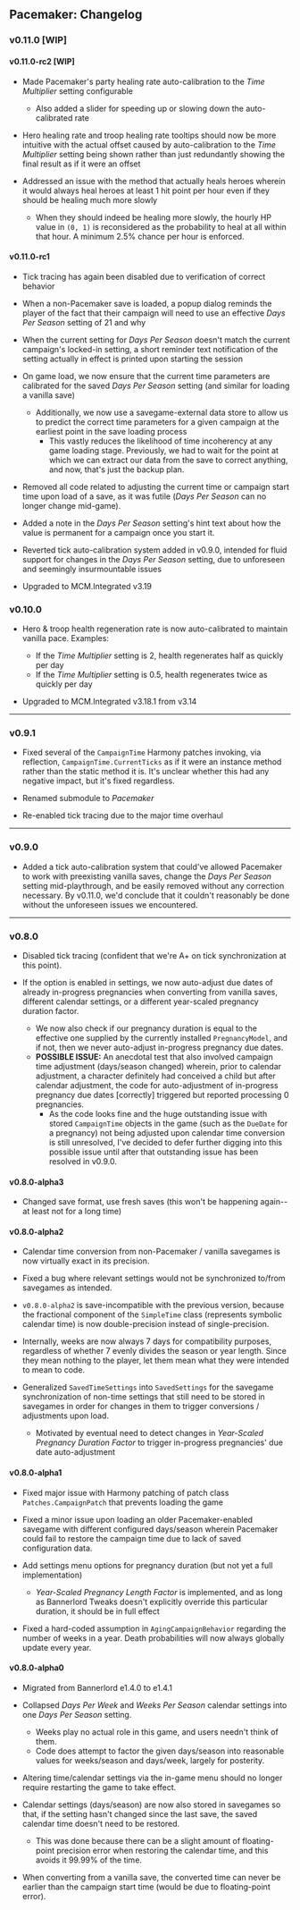 ## Pacemaker: Changelog


### v0.11.0 [WIP]

#### v0.11.0-rc2 [WIP]

- Made Pacemaker's party healing rate auto-calibration to the *Time Multiplier* setting configurable
  - Also added a slider for speeding up or slowing down the auto-calibrated rate

- Hero healing rate and troop healing rate tooltips should now be more intuitive with the actual offset caused by auto-calibration to the *Time Multiplier* setting being shown rather than just redundantly showing the final result as if it were an offset

- Addressed an issue with the method that actually heals heroes wherein it would always heal heroes at least 1 hit point per hour even if they should be healing much more slowly
  - When they should indeed be healing more slowly, the hourly HP value in `(0, 1)` is reconsidered as the probability to heal at all within that hour. A minimum 2.5% chance per hour is enforced.

#### v0.11.0-rc1

- Tick tracing has again been disabled due to verification of correct behavior

- When a non-Pacemaker save is loaded, a popup dialog reminds the player of the fact that their campaign will need to use an effective *Days Per Season* setting of 21 and why

- When the current setting for *Days Per Season* doesn't match the current campaign's locked-in setting, a short reminder text notification of the setting actually in effect is printed upon starting the session

- On game load, we now ensure that the current time parameters are calibrated for the saved *Days Per Season* setting (and similar for loading a vanilla save)
  - Additionally, we now use a savegame-external data store to allow us to predict the correct time parameters for a given campaign at the earliest point in the save loading process
    - This vastly reduces the likelihood of time incoherency at any game loading stage. Previously, we had to wait for the point at which we can extract our data from the save to correct anything, and now, that's just the backup plan.

- Removed all code related to adjusting the current time or campaign start time upon load of a save, as it was futile (*Days Per Season* can no longer change mid-game).

- Added a note in the *Days Per Season* setting's hint text about how the value is permanent for a campaign once you start it.

- Reverted tick auto-calibration system added in v0.9.0, intended for fluid support for changes in the *Days Per Season* setting, due to unforeseen and seemingly insurmountable issues

- Upgraded to MCM.Integrated v3.19


### v0.10.0

- Hero & troop health regeneration rate is now auto-calibrated to maintain vanilla pace. Examples:
  - If the *Time Multiplier* setting is 2, health regenerates half as quickly per day
  - If the *Time Multiplier* setting is 0.5, health regenerates twice as quickly per day

- Upgraded to MCM.Integrated v3.18.1 from v3.14

---

### v0.9.1

- Fixed several of the `CampaignTime` Harmony patches invoking, via reflection, `CampaignTime.CurrentTicks` as if it were an instance method rather than the static method it is. It's unclear whether this had any negative impact, but it's fixed regardless.

- Renamed submodule to _Pacemaker_

- Re-enabled tick tracing due to the major time overhaul

---

### v0.9.0

- Added a tick auto-calibration system that could've allowed Pacemaker to work with preexisting vanilla saves, change the *Days Per Season* setting mid-playthrough, and be easily removed without any correction necessary. By v0.11.0, we'd conclude that it couldn't reasonably be done without the unforeseen issues we encountered.

---

### v0.8.0

- Disabled tick tracing (confident that we're A+ on tick synchronization at this point).

- If the option is enabled in settings, we now auto-adjust due dates of already in-progress pregnancies when converting from vanilla saves, different calendar settings, or a different year-scaled pregnancy duration factor.
  - We now also check if our pregnancy duration is equal to the effective one supplied by the currently installed `PregnancyModel`, and if not, then we never auto-adjust in-progress pregnancy due dates.
  - **POSSIBLE ISSUE:** An anecdotal test that also involved campaign time adjustment (days/season changed) wherein, prior to calendar adjustment, a character definitely had conceived a child but after calendar adjustment, the code for auto-adjustment of in-progress pregnancy due dates [correctly] triggered but reported processing 0 pregnancies.
    - As the code looks fine and the huge outstanding issue with stored `CampaignTime` objects in the game (such as the `DueDate` for a pregnancy) not being adjusted upon calendar time conversion is still unresolved, I've decided to defer further digging into this possible issue until after that outstanding issue has been resolved in v0.9.0.

#### v0.8.0-alpha3

- Changed save format, use fresh saves (this won't be happening again-- at least not for a long time)

#### v0.8.0-alpha2

- Calendar time conversion from non-Pacemaker / vanilla savegames is now virtually exact in its precision.

- Fixed a bug where relevant settings would not be synchronized to/from savegames as intended.

- `v0.8.0-alpha2` is save-incompatible with the previous version, because the fractional component of the `SimpleTime` class (represents symbolic calendar time) is now double-precision instead of single-precision.

- Internally, weeks are now always 7 days for compatibility purposes, regardless of whether 7 evenly divides the season or year length. Since they mean nothing to the player, let them mean what they were intended to mean to code.

- Generalized `SavedTimeSettings` into `SavedSettings` for the savegame synchronization of non-time settings that still need to be stored in savegames in order for changes in them to trigger conversions / adjustments upon load.
  - Motivated by eventual need to detect changes in *Year-Scaled Pregnancy Duration Factor* to trigger in-progress pregnancies' due date auto-adjustment

#### v0.8.0-alpha1

- Fixed major issue with Harmony patching of patch class `Patches.CampaignPatch` that prevents loading the game

- Fixed a minor issue upon loading an older Pacemaker-enabled savegame with different configured days/season wherein Pacemaker could fail to restore the campaign time due to lack of saved configuration data.

- Add settings menu options for pregnancy duration (but not yet a full implementation)
  - *Year-Scaled Pregnancy Length Factor* is implemented, and as long as Bannerlord Tweaks doesn't explicitly override this particular duration, it should be in full effect

- Fixed a hard-coded assumption in `AgingCampaignBehavior` regarding the number of weeks in a year. Death probabilities will now always globally update every year.


#### v0.8.0-alpha0

- Migrated from Bannerlord e1.4.0 to e1.4.1

- Collapsed *Days Per Week* and *Weeks Per Season* calendar settings into one *Days Per Season* setting.
  - Weeks play no actual role in this game, and users needn't think of them.
  - Code does attempt to factor the given days/season into reasonable values for weeks/season and days/week, largely for posterity.

- Altering time/calendar settings via the in-game menu should no longer require restarting the game to take effect.

- Calendar settings (days/season) are now also stored in savegames so that, if the setting hasn't changed since the last save, the saved calendar time doesn't need to be restored.
  - This was done because there can be a slight amount of floating-point precision error when restoring the calendar time, and this avoids it 99.99% of the time.

- When converting from a vanilla save, the converted time can never be earlier than the campaign start time (would be due to floating-point error).
